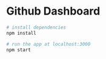 # Github Dashboard

``` bash
# install dependencies
npm install

# run the app at localhost:3000
npm start
